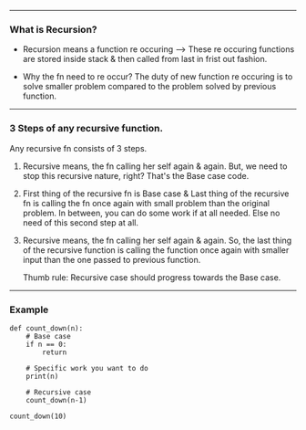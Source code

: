 -------------------------------------------------------------------------------------------------------------
### What is Recursion?
- Recursion means a function re occuring --> These re occuring functions are stored inside stack & 
  then called from last in frist out fashion.

- Why the fn need to re occur?
  The duty of new function re occuring is to solve smaller problem compared to the problem solved by
  previous function.
-------------------------------------------------------------------------------------------------------------
### 3 Steps of any recursive function.
Any recursive fn consists of 3 steps.
1. Recursive means, the fn calling her self again & again. But, we need to stop this recursive nature, right?
   That's the Base case code.

2. First thing of the recursive fn is Base case & Last thing of the recursive fn is calling the fn once again 
   with small problem than the original problem. 
   In between, you can do some work if at all needed. Else no need of this second step at all.

3. Recursive means, the fn calling her self again & again. So, the last thing of the recursive function is 
   calling the function once again with smaller input than the one passed to previous function.

   Thumb rule: Recursive case should progress towards the Base case.
-------------------------------------------------------------------------------------------------------------
### Example

```
def count_down(n):
    # Base case
    if n == 0:
        return

    # Specific work you want to do
    print(n)

    # Recursive case
    count_down(n-1)

count_down(10)
```